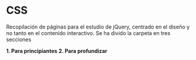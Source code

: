 ﻿# CSS
Recopilación de páginas para el estudio de jQuery, centrado en el diseño y no tanto en el contenido interactivo. Se ha divido la carpeta en tres secciones

**1. Para principiantes**
**2. Para profundizar**
